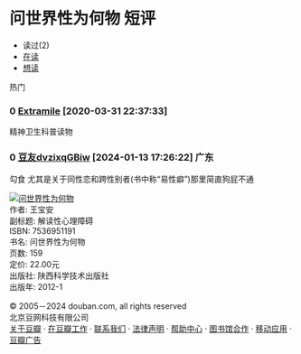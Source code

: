 # 问世界性为何物 短评

- 读过(2)
- [在读](https://book.douban.com/subject/10484870/comments?status=N)
- [想读](https://book.douban.com/subject/10484870/comments?status=F)

热门

### 0 [Extramile](https://www.douban.com/people/148875675/) [2020-03-31 22:37:33]
精神卫生科普读物

### 0 [豆友dvzixqGBiw](https://www.douban.com/people/269143108/) [2024-01-13 17:26:22] 广东
勾食 尤其是关于同性恋和跨性别者(书中称“易性癖”)那里简直狗屁不通

[![问世界性为何物](https://img1.doubanio.com/view/subject/s/public/s10187268.jpg)](https://book.douban.com/subject/10484870/)  
作者: 王宝安  
副标题: 解读性心理障碍  
ISBN: 7536951191  
书名: 问世界性为何物  
页数: 159  
定价: 22.00元  
出版社: 陕西科学技术出版社  
出版年: 2012-1  

© 2005－2024 douban.com, all rights reserved  
北京豆网科技有限公司   
[关于豆瓣](https://www.douban.com/about) · [在豆瓣工作](https://www.douban.com/jobs) · [联系我们](https://www.douban.com/about?topic=contactus) · [法律声明](https://www.douban.com/about/legal) · [帮助中心](https://help.douban.com/?app=book) · [图书馆合作](https://book.douban.com/library_invitation) · [移动应用](https://www.douban.com/doubanapp/) · [豆瓣广告](https://www.douban.com/partner/)
<!-- tcd_original_link https://book.douban.com/subject/10484870/comments?status=P -->
